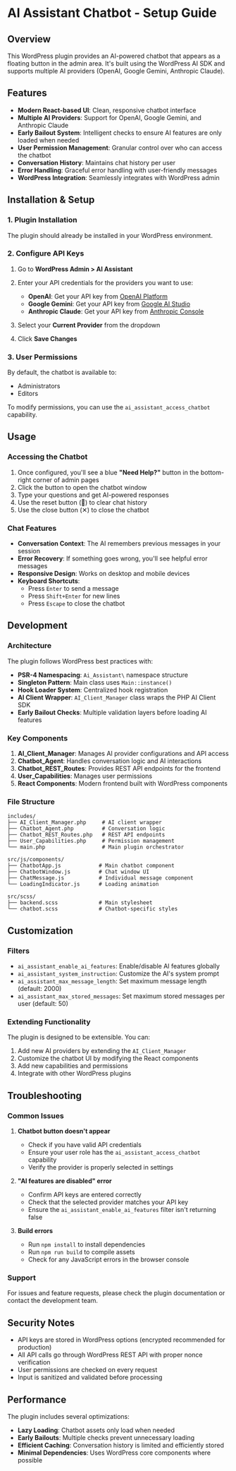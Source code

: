 # AI Assistant Chatbot - Setup Guide

## Overview

This WordPress plugin provides an AI-powered chatbot that appears as a floating button in the admin area. It's built using the WordPress AI SDK and supports multiple AI providers (OpenAI, Google Gemini, Anthropic Claude).

## Features

- **Modern React-based UI**: Clean, responsive chatbot interface
- **Multiple AI Providers**: Support for OpenAI, Google Gemini, and Anthropic Claude
- **Early Bailout System**: Intelligent checks to ensure AI features are only loaded when needed
- **User Permission Management**: Granular control over who can access the chatbot
- **Conversation History**: Maintains chat history per user
- **Error Handling**: Graceful error handling with user-friendly messages
- **WordPress Integration**: Seamlessly integrates with WordPress admin

## Installation & Setup

### 1. Plugin Installation
The plugin should already be installed in your WordPress environment.

### 2. Configure API Keys

1. Go to **WordPress Admin > AI Assistant**
2. Enter your API credentials for the providers you want to use:
   - **OpenAI**: Get your API key from [OpenAI Platform](https://platform.openai.com/account/api-keys)
   - **Google Gemini**: Get your API key from [Google AI Studio](https://makersuite.google.com/app/apikey)
   - **Anthropic Claude**: Get your API key from [Anthropic Console](https://console.anthropic.com/)

3. Select your **Current Provider** from the dropdown
4. Click **Save Changes**

### 3. User Permissions

By default, the chatbot is available to:
- Administrators
- Editors

To modify permissions, you can use the `ai_assistant_access_chatbot` capability.

## Usage

### Accessing the Chatbot

1. Once configured, you'll see a blue **"Need Help?"** button in the bottom-right corner of admin pages
2. Click the button to open the chatbot window
3. Type your questions and get AI-powered responses
4. Use the reset button (🔄) to clear chat history
5. Use the close button (✕) to close the chatbot

### Chat Features

- **Conversation Context**: The AI remembers previous messages in your session
- **Error Recovery**: If something goes wrong, you'll see helpful error messages
- **Responsive Design**: Works on desktop and mobile devices
- **Keyboard Shortcuts**:
  - Press `Enter` to send a message
  - Press `Shift+Enter` for new lines
  - Press `Escape` to close the chatbot

## Development

### Architecture

The plugin follows WordPress best practices with:

- **PSR-4 Namespacing**: `Ai_Assistant\` namespace structure
- **Singleton Pattern**: Main class uses `Main::instance()`
- **Hook Loader System**: Centralized hook registration
- **AI Client Wrapper**: `AI_Client_Manager` class wraps the PHP AI Client SDK
- **Early Bailout Checks**: Multiple validation layers before loading AI features

### Key Components

1. **AI_Client_Manager**: Manages AI provider configurations and API access
2. **Chatbot_Agent**: Handles conversation logic and AI interactions
3. **Chatbot_REST_Routes**: Provides REST API endpoints for the frontend
4. **User_Capabilities**: Manages user permissions
5. **React Components**: Modern frontend built with WordPress components

### File Structure

```
includes/
├── AI_Client_Manager.php     # AI client wrapper
├── Chatbot_Agent.php         # Conversation logic
├── Chatbot_REST_Routes.php   # REST API endpoints
├── User_Capabilities.php     # Permission management
└── main.php                  # Main plugin orchestrator

src/js/components/
├── ChatbotApp.js            # Main chatbot component
├── ChatbotWindow.js         # Chat window UI
├── ChatMessage.js           # Individual message component
└── LoadingIndicator.js      # Loading animation

src/scss/
├── backend.scss             # Main stylesheet
└── chatbot.scss             # Chatbot-specific styles
```

## Customization

### Filters

- `ai_assistant_enable_ai_features`: Enable/disable AI features globally
- `ai_assistant_system_instruction`: Customize the AI's system prompt
- `ai_assistant_max_message_length`: Set maximum message length (default: 2000)
- `ai_assistant_max_stored_messages`: Set maximum stored messages per user (default: 50)

### Extending Functionality

The plugin is designed to be extensible. You can:

1. Add new AI providers by extending the `AI_Client_Manager`
2. Customize the chatbot UI by modifying the React components
3. Add new capabilities and permissions
4. Integrate with other WordPress plugins

## Troubleshooting

### Common Issues

1. **Chatbot button doesn't appear**
   - Check if you have valid API credentials
   - Ensure your user role has the `ai_assistant_access_chatbot` capability
   - Verify the provider is properly selected in settings

2. **"AI features are disabled" error**
   - Confirm API keys are entered correctly
   - Check that the selected provider matches your API key
   - Ensure the `ai_assistant_enable_ai_features` filter isn't returning false

3. **Build errors**
   - Run `npm install` to install dependencies
   - Run `npm run build` to compile assets
   - Check for any JavaScript errors in the browser console

### Support

For issues and feature requests, please check the plugin documentation or contact the development team.

## Security Notes

- API keys are stored in WordPress options (encrypted recommended for production)
- All API calls go through WordPress REST API with proper nonce verification
- User permissions are checked on every request
- Input is sanitized and validated before processing

## Performance

The plugin includes several optimizations:

- **Lazy Loading**: Chatbot assets only load when needed
- **Early Bailouts**: Multiple checks prevent unnecessary loading
- **Efficient Caching**: Conversation history is limited and efficiently stored
- **Minimal Dependencies**: Uses WordPress core components where possible
